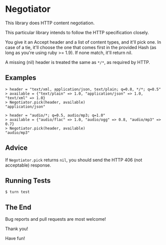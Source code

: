 # Negotiator

This library does HTTP content negotiation.

This particular library intends to follow the HTTP
specification closely.

You give it an Accept header and a list of content types,
and it'll pick one. In case of a tie, it'll choose the one
that comes first in the provided Hash (as long as you're
using ruby >= 1.9). If none match, it'll return nil.

A missing (nil) header is treated the same as `*/*`, as
required by HTTP.

## Examples

    > header = "text/xml, application/json, text/plain; q=0.8, */*; q=0.5"
    > available = {"text/plain" => 1.0, "application/json" => 1.0, "text/xml" => 1.0}
    > Negotiator.pick(header, available)
    "application/json"

    > header = "audio/*; q=0.5, audio/mp3; q=1.0"
    > available = {"audio/flac" => 1.0, "audio/ogg" => 0.8, "audio/mp3" => 0.7}
    > Negotiator.pick(header, available)
    "audio/mp3"

## Advice

If `Negotiator.pick` returns `nil`, you should send the
HTTP 406 (not acceptable) response.

## Running Tests

    $ turn test

## The End

Bug reports and pull requests are most welcome!

Thank you!

Have fun!
